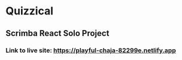 # Quizzical
## Scrimba React Solo Project

### Link to live site: https://playful-chaja-82299e.netlify.app
